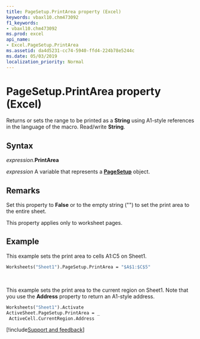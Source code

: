 ```yaml
---
title: PageSetup.PrintArea property (Excel)
keywords: vbaxl10.chm473092
f1_keywords:
- vbaxl10.chm473092
ms.prod: excel
api_name:
- Excel.PageSetup.PrintArea
ms.assetid: da4d5231-cc74-5940-ffd4-224b78e5244c
ms.date: 05/03/2019
localization_priority: Normal
---
```



# PageSetup.PrintArea property (Excel)

Returns or sets the range to be printed as a **String** using A1-style references in the language of the macro. Read/write **String**.


## Syntax

_expression_.**PrintArea**

_expression_ A variable that represents a **[PageSetup](Excel.PageSetup.md)** object.


## Remarks

Set this property to **False** or to the empty string ("") to set the print area to the entire sheet.

This property applies only to worksheet pages.


## Example

This example sets the print area to cells A1:C5 on Sheet1.

```vb
Worksheets("Sheet1").PageSetup.PrintArea = "$A$1:$C$5"
```

<br/>

This example sets the print area to the current region on Sheet1. Note that you use the **Address** property to return an A1-style address.

```vb
Worksheets("Sheet1").Activate 
ActiveSheet.PageSetup.PrintArea = _ 
 ActiveCell.CurrentRegion.Address
```



[!include[Support and feedback](~/includes/feedback-boilerplate.md)]
